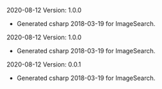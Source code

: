 2020-08-12 Version: 1.0.0
- Generated csharp 2018-03-19 for ImageSearch.

2020-08-12 Version: 1.0.0
- Generated csharp 2018-03-19 for ImageSearch.

2020-08-12 Version: 0.0.1
- Generated csharp 2018-03-19 for ImageSearch.

